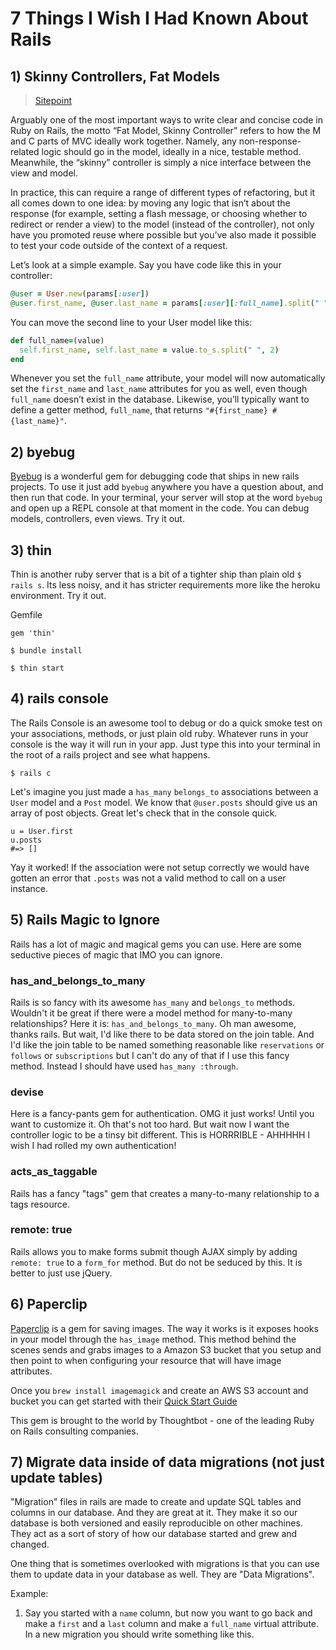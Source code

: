 # 7 Things I Wish I Had Known About Rails

## 1) Skinny Controllers, Fat Models

> [Sitepoint](http://www.sitepoint.com/10-ruby-on-rails-best-practices/)

Arguably one of the most important ways to write clear and concise code in Ruby on Rails, the motto “Fat Model, Skinny Controller” refers to how the M and C parts of MVC ideally work together. Namely, any non-response-related logic should go in the model, ideally in a nice, testable method. Meanwhile, the “skinny” controller is simply a nice interface between the view and model.

In practice, this can require a range of different types of refactoring, but it all comes down to one idea: by moving any logic that isn’t about the response (for example, setting a flash message, or choosing whether to redirect or render a view) to the model (instead of the controller), not only have you promoted reuse where possible but you’ve also made it possible to test your code outside of the context of a request.

Let’s look at a simple example. Say you have code like this in your controller:


```ruby
@user = User.new(params[:user])
@user.first_name, @user.last_name = params[:user][:full_name].split(" ", 2)
```

You can move the second line to your User model like this:

```ruby
def full_name=(value)
  self.first_name, self.last_name = value.to_s.split(" ", 2)
end
```

Whenever you set the ```full_name``` attribute, your model will now automatically set the ```first_name``` and ```last_name``` attributes for you as well, even though ```full_name``` doesn’t exist in the database. Likewise, you’ll typically want to define a getter method, ```full_name```, that returns ```"#{first_name} #{last_name}"```.


## 2) byebug

[Byebug](https://github.com/deivid-rodriguez/byebug) is a wonderful gem for debugging code that ships in new rails projects. To use it just add ```byebug``` anywhere you have a question about, and then run that code. In your terminal, your server will stop at the word ```byebug``` and open up a REPL console at that moment in the code. You can debug models, controllers, even views. Try it out.

## 3) thin

Thin is another ruby server that is a bit of a tighter ship than plain old ```$ rails s```. Its less noisy, and it has stricter requirements more like the heroku environment. Try it out.

Gemfile

```gem 'thin'```

```$ bundle install```

```$ thin start```


## 4) rails console

The Rails Console is an awesome tool to debug or do a quick smoke test on your associations, methods, or just plain old ruby. Whatever runs in your console is the way it will run in your app. Just type this into your terminal in the root of a rails project and see what happens.

```$ rails c```

Let's imagine you just made a ```has_many``` ```belongs_to``` associations between a ```User``` model and a ```Post``` model. We know that ```@user.posts``` should give us an array of post objects. Great let's check that in the console quick.

```
u = User.first
u.posts
#=> []
```
Yay it worked! If the association were not setup correctly we would have gotten an error that ```.posts``` was not a valid method to call on a user instance.

## 5) Rails Magic to Ignore

Rails has a lot of magic and magical gems you can use. Here are some seductive pieces of magic that IMO you can ignore.

  ### has_and_belongs_to_many
Rails is so fancy with its awesome `has_many` and `belongs_to` methods. Wouldn't it be great if there were a model method for many-to-many relationships? Here it is: `has_and_belongs_to_many`. Oh man awesome, thanks rails. But wait, I'd like there to be data stored on the join table. And I'd like the join table to be named something reasonable like `reservations` or `follows` or `subscriptions` but I can't do any of that if I use this fancy method. Instead I should have used `has_many :through`.
  ### devise
Here is a fancy-pants gem for authentication. OMG it just works! Until you want to customize it. Oh that's not too hard. But wait now I want the controller logic to be a tinsy bit different. This is HORRRIBLE - AHHHHH I wish I had rolled my own authentication!
  ### acts_as_taggable
Rails has a fancy "tags" gem that creates a many-to-many relationship to a tags resource.
  ### remote: true
Rails allows you to make forms submit though AJAX simply by adding `remote: true` to a `form_for` method. But do not be seduced by this. It is better to just use jQuery.

## 6) Paperclip

[Paperclip](https://github.com/thoughtbot/paperclip) is a gem for saving images. The way it works is it exposes hooks in your model through the ```has_image``` method. This method behind the scenes sends and grabs images to a Amazon S3 bucket that you setup and then point to when configuring your resource that will have image attributes.

Once you ```brew install imagemagick``` and create an AWS S3 account and bucket you can get started with their [Quick Start Guide](https://github.com/thoughtbot/paperclip#quick-start)

This gem is brought to the world by Thoughtbot - one of the leading Ruby on Rails consulting companies.

## 7) Migrate data inside of data migrations (not just update tables)

"Migration" files in rails are made to create and update SQL tables and columns in our database. And they are great at it. They make it so our database is both versioned and easily reproducible on other machines. They act as a sort of story of how our database started and grew and changed.

One thing that is sometimes overlooked with migrations is that you can use them to update data in your database as well. They are "Data Migrations".

Example:

1. Say you started with a `name` column, but now you want to go back and make a `first` and a `last` column and make a `full_name` virtual attribute. In a new migration you should write something like this.

```

```
